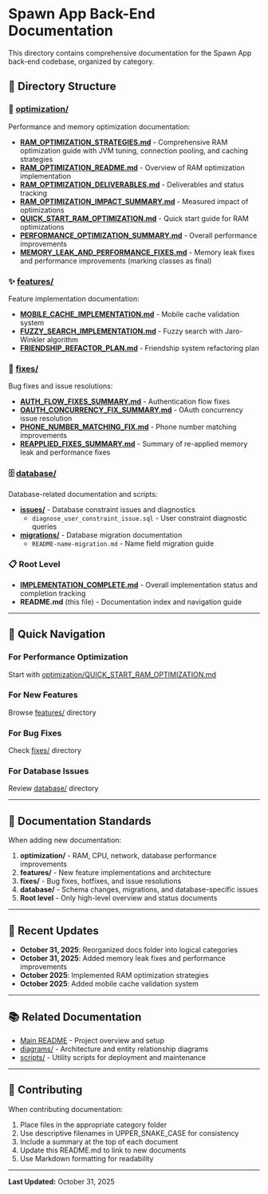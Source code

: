 # Spawn App Back-End Documentation

This directory contains comprehensive documentation for the Spawn App back-end codebase, organized by category.

## 📁 Directory Structure

### 🚀 [optimization/](optimization/)
Performance and memory optimization documentation:
- **[RAM_OPTIMIZATION_STRATEGIES.md](optimization/RAM_OPTIMIZATION_STRATEGIES.md)** - Comprehensive RAM optimization guide with JVM tuning, connection pooling, and caching strategies
- **[RAM_OPTIMIZATION_README.md](optimization/RAM_OPTIMIZATION_README.md)** - Overview of RAM optimization implementation
- **[RAM_OPTIMIZATION_DELIVERABLES.md](optimization/RAM_OPTIMIZATION_DELIVERABLES.md)** - Deliverables and status tracking
- **[RAM_OPTIMIZATION_IMPACT_SUMMARY.md](optimization/RAM_OPTIMIZATION_IMPACT_SUMMARY.md)** - Measured impact of optimizations
- **[QUICK_START_RAM_OPTIMIZATION.md](optimization/QUICK_START_RAM_OPTIMIZATION.md)** - Quick start guide for RAM optimizations
- **[PERFORMANCE_OPTIMIZATION_SUMMARY.md](optimization/PERFORMANCE_OPTIMIZATION_SUMMARY.md)** - Overall performance improvements
- **[MEMORY_LEAK_AND_PERFORMANCE_FIXES.md](optimization/MEMORY_LEAK_AND_PERFORMANCE_FIXES.md)** - Memory leak fixes and performance improvements (marking classes as final)

### ✨ [features/](features/)
Feature implementation documentation:
- **[MOBILE_CACHE_IMPLEMENTATION.md](features/MOBILE_CACHE_IMPLEMENTATION.md)** - Mobile cache validation system
- **[FUZZY_SEARCH_IMPLEMENTATION.md](features/FUZZY_SEARCH_IMPLEMENTATION.md)** - Fuzzy search with Jaro-Winkler algorithm
- **[FRIENDSHIP_REFACTOR_PLAN.md](features/FRIENDSHIP_REFACTOR_PLAN.md)** - Friendship system refactoring plan

### 🔧 [fixes/](fixes/)
Bug fixes and issue resolutions:
- **[AUTH_FLOW_FIXES_SUMMARY.md](fixes/AUTH_FLOW_FIXES_SUMMARY.md)** - Authentication flow fixes
- **[OAUTH_CONCURRENCY_FIX_SUMMARY.md](fixes/OAUTH_CONCURRENCY_FIX_SUMMARY.md)** - OAuth concurrency issue resolution
- **[PHONE_NUMBER_MATCHING_FIX.md](fixes/PHONE_NUMBER_MATCHING_FIX.md)** - Phone number matching improvements
- **[REAPPLIED_FIXES_SUMMARY.md](fixes/REAPPLIED_FIXES_SUMMARY.md)** - Summary of re-applied memory leak and performance fixes

### 🗄️ [database/](database/)
Database-related documentation and scripts:
- **[issues/](database/issues/)** - Database constraint issues and diagnostics
  - `diagnose_user_constraint_issue.sql` - User constraint diagnostic queries
- **[migrations/](database/migrations/)** - Database migration documentation
  - `README-name-migration.md` - Name field migration guide

### 📋 Root Level
- **[IMPLEMENTATION_COMPLETE.md](IMPLEMENTATION_COMPLETE.md)** - Overall implementation status and completion tracking
- **README.md** (this file) - Documentation index and navigation guide

---

## 🎯 Quick Navigation

### For Performance Optimization
Start with [optimization/QUICK_START_RAM_OPTIMIZATION.md](optimization/QUICK_START_RAM_OPTIMIZATION.md)

### For New Features
Browse [features/](features/) directory

### For Bug Fixes
Check [fixes/](fixes/) directory

### For Database Issues
Review [database/](database/) directory

---

## 📝 Documentation Standards

When adding new documentation:
1. **optimization/** - RAM, CPU, network, database performance improvements
2. **features/** - New feature implementations and architecture
3. **fixes/** - Bug fixes, hotfixes, and issue resolutions
4. **database/** - Schema changes, migrations, and database-specific issues
5. **Root level** - Only high-level overview and status documents

---

## 🔄 Recent Updates

- **October 31, 2025**: Reorganized docs folder into logical categories
- **October 31, 2025**: Added memory leak fixes and performance improvements
- **October 2025**: Implemented RAM optimization strategies
- **October 2025**: Added mobile cache validation system

---

## 📚 Related Documentation

- [Main README](../README.md) - Project overview and setup
- [diagrams/](../diagrams/) - Architecture and entity relationship diagrams
- [scripts/](../scripts/) - Utility scripts for deployment and maintenance

---

## 🤝 Contributing

When contributing documentation:
1. Place files in the appropriate category folder
2. Use descriptive filenames in UPPER_SNAKE_CASE for consistency
3. Include a summary at the top of each document
4. Update this README.md to link to new documents
5. Use Markdown formatting for readability

---

**Last Updated:** October 31, 2025
